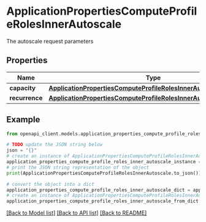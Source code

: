 # ApplicationPropertiesComputeProfileRolesInnerAutoscale

The autoscale request parameters

## Properties

Name | Type | Description | Notes
------------ | ------------- | ------------- | -------------
**capacity** | [**ApplicationPropertiesComputeProfileRolesInnerAutoscaleCapacity**](ApplicationPropertiesComputeProfileRolesInnerAutoscaleCapacity.md) |  | [optional] 
**recurrence** | [**ApplicationPropertiesComputeProfileRolesInnerAutoscaleRecurrence**](ApplicationPropertiesComputeProfileRolesInnerAutoscaleRecurrence.md) |  | [optional] 

## Example

```python
from openapi_client.models.application_properties_compute_profile_roles_inner_autoscale import ApplicationPropertiesComputeProfileRolesInnerAutoscale

# TODO update the JSON string below
json = "{}"
# create an instance of ApplicationPropertiesComputeProfileRolesInnerAutoscale from a JSON string
application_properties_compute_profile_roles_inner_autoscale_instance = ApplicationPropertiesComputeProfileRolesInnerAutoscale.from_json(json)
# print the JSON string representation of the object
print(ApplicationPropertiesComputeProfileRolesInnerAutoscale.to_json())

# convert the object into a dict
application_properties_compute_profile_roles_inner_autoscale_dict = application_properties_compute_profile_roles_inner_autoscale_instance.to_dict()
# create an instance of ApplicationPropertiesComputeProfileRolesInnerAutoscale from a dict
application_properties_compute_profile_roles_inner_autoscale_from_dict = ApplicationPropertiesComputeProfileRolesInnerAutoscale.from_dict(application_properties_compute_profile_roles_inner_autoscale_dict)
```
[[Back to Model list]](../README.md#documentation-for-models) [[Back to API list]](../README.md#documentation-for-api-endpoints) [[Back to README]](../README.md)


